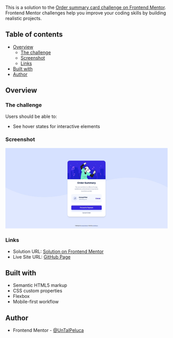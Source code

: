This is a solution to the [Order summary card challenge on Frontend Mentor](https://www.frontendmentor.io/challenges/order-summary-component-QlPmajDUj). Frontend Mentor challenges help you improve your coding skills by building realistic projects. 

## Table of contents

- [Overview](#overview)
  - [The challenge](#the-challenge)
  - [Screenshot](#screenshot)
  - [Links](#links)
- [Built with](#built-with)
- [Author](#author)

## Overview

### The challenge

Users should be able to:

- See hover states for interactive elements

### Screenshot

![](./screenshot.jpg)

### Links

- Solution URL: [Solution on Frontend Mentor](https://www.frontendmentor.io/solutions/order-summary-component-html-css-XkLYyHr_C)
- Live Site URL: [GitHub Page](https://untalpeluca.github.io/Order-Summary-Component/)

## Built with

- Semantic HTML5 markup
- CSS custom properties
- Flexbox
- Mobile-first workflow

## Author

- Frontend Mentor - [@UnTalPeluca](https://www.frontendmentor.io/profile/UnTalPeluca)
